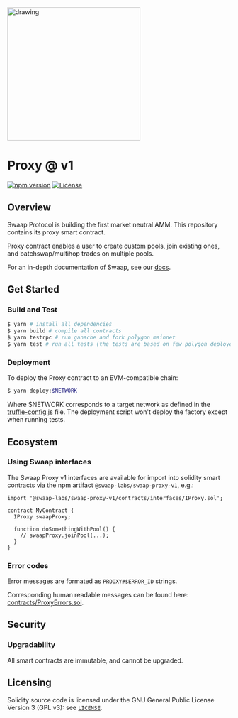<img src="https://docs.swaap.finance/img/brand.png" alt="drawing" width="300"/>


# Proxy @ v1
[![npm version](https://img.shields.io/npm/v/@swaap-labs/swaap-proxy-v1/latest.svg)](https://www.npmjs.com/package/@swaap-labs/swaap-proxy-v1/v/latest)
[![License](https://img.shields.io/badge/License-GPLv3-green.svg)](https://www.gnu.org/licenses/gpl-3.0)

## Overview

Swaap Protocol is building the first market neutral AMM. This repository contains its proxy smart contract.

Proxy contract enables a user to create custom pools, join existing ones, and batchswap/multihop trades on multiple pools.

For an in-depth documentation of Swaap, see our [docs](https://docs.swaap.finance/).

## Get Started

### Build and Test
```bash
$ yarn # install all dependencies
$ yarn build # compile all contracts
$ yarn testrpc # run ganache and fork polygon mainnet
$ yarn test # run all tests (the tests are based on few polygon deployed SCs)
```

### Deployment
To deploy the Proxy contract to an EVM-compatible chain:

```bash
$ yarn deploy:$NETWORK
```

Where $NETWORK corresponds to a target network as defined in the [truffle-config.js](truffle-config.js) file.
The deployment script won't deploy the factory except when running tests.

## Ecosystem

### Using Swaap interfaces
The Swaap Proxy v1 interfaces are available for import into solidity smart contracts via the npm artifact `@swaap-labs/swaap-proxy-v1`, e.g.:

```solidity
import '@swaap-labs/swaap-proxy-v1/contracts/interfaces/IProxy.sol';

contract MyContract {
  IProxy swaapProxy;

  function doSomethingWithPool() {
    // swaapProxy.joinPool(...);
  }
}
```

### Error codes
Error messages are formated as `PROOXY#$ERROR_ID` strings.

Corresponding human readable messages can be found here: [contracts/ProxyErrors.sol](contracts/ProxyErrors.sol).

## Security
### Upgradability
All smart contracts are immutable, and cannot be upgraded.

## Licensing
Solidity source code is licensed under the GNU General Public License Version 3 (GPL v3): see [`LICENSE`](./LICENSE).